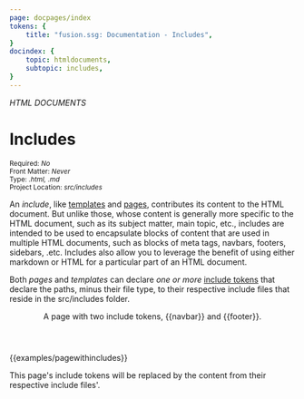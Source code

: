 ```yaml
---
page: docpages/index
tokens: {
    title: "fusion.ssg: Documentation - Includes",
}
docindex: {
    topic: htmldocuments,
    subtopic: includes,
}
---
```


<em>HTML DOCUMENTS</em>

# Includes

<section class="container">
    <div><small>Required: <em>No</em></small></div>
    <div><small>Front Matter: <em>Never</em></small></div>
    <div><small>Type: <em>.html, .md </em></small></div>
    <div><small>Project Location: <em>src/includes</em></small></div>
</section>

An _include_, like <a href="{baseURL}/docs/htmldocuments/templates">templates</a> and <a href="{baseURL}/docs/htmldocuments/pages">pages</a>, contributes its content to the HTML document. But unlike those, whose content is generally more specific to the HTML document, such  as its subject matter, main topic, etc., includes are intended to be used to encapsulate blocks of content that are used in multiple HTML documents, such as blocks of meta tags, navbars, footers, sidebars, .etc. Includes also allow you to leverage the benefit of using either markdown or HTML for a particular part of an HTML document.

Both _pages_ and _templates_ can declare _one or more_ <a href="{baseURL}/docs/htmldocuments/tokens#include-tokens">include tokens</a> that declare the paths, minus their file type, to their respective include files that reside in the src/includes folder.

<article>
    <header>
        <p class="example">A page with two include tokens, &lbrace;&lbrace;navbar&rbrace;&rbrace; and &lbrace;&lbrace;footer&rbrace;&rbrace;.</p>
    </header>
    {{examples/pagewithincludes}}
    <footer>
    <p>This page's include tokens will be replaced by the content from their respective include files'.</p>
    </footer>
</article>
